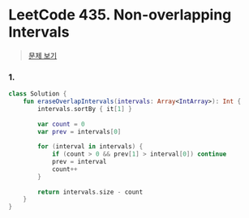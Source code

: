 # LeetCode 435. Non-overlapping Intervals

> [문제 보기](https://leetcode.com/problems/non-overlapping-intervals/)

### 1.

```kotlin
class Solution {
    fun eraseOverlapIntervals(intervals: Array<IntArray>): Int {
        intervals.sortBy { it[1] }
        
        var count = 0
        var prev = intervals[0]
        
        for (interval in intervals) {
            if (count > 0 && prev[1] > interval[0]) continue
            prev = interval
            count++
        }
        
        return intervals.size - count
    }
}
```

